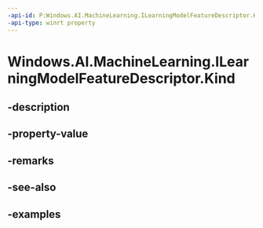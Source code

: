 ```yaml
---
-api-id: P:Windows.AI.MachineLearning.ILearningModelFeatureDescriptor.Kind
-api-type: winrt property
---
```


<!-- Property syntax.
public LearningModelFeatureKind Kind { get; }
-->

# Windows.AI.MachineLearning.ILearningModelFeatureDescriptor.Kind

## -description

## -property-value

## -remarks

## -see-also

## -examples

